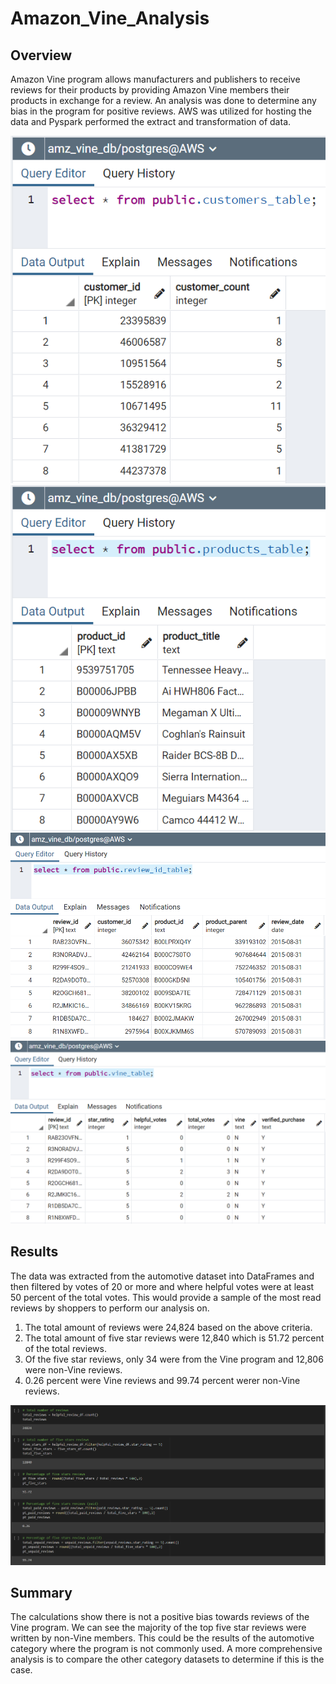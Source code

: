 # Amazon_Vine_Analysis

## Overview
Amazon Vine program allows manufacturers and publishers to receive reviews for their products by providing Amazon Vine members their products in exchange for a review. An analysis was done to determine any bias in the program for positive reviews. AWS was utilized for hosting the data and Pyspark performed the extract and transformation of data.  
  
![Resources/customers_table.PNG](Resources/customers_table.PNG)  
![Resources/products_table.PNG](Resources/products_table.PNG)  
![Resources/review_id_table.PNG](Resources/review_id_table.PNG)  
![Resources/vine_table.PNG](Resources/vine_table.PNG)  

## Results
The data was extracted from the automotive dataset into DataFrames and then filtered by votes of 20 or more and where helpful votes were at least 50 percent of the total votes. This would provide a sample of the most read reviews by shoppers to perform our analysis on.  
  
1. The total amount of reviews were 24,824 based on the above criteria.  
2. The total amount of five star reviews were 12,840 which is 51.72 percent of the total reviews.  
3. Of the five star reviews, only 34 were from the Vine program and 12,806 were non-Vine reviews.  
4. 0.26 percent were Vine reviews and 99.74 percent werer non-Vine reviews.  
  
![Resources/vine_calculations.PNG](Resources/vine_calculations.PNG)  

## Summary
The calculations show there is not a positive bias towards reviews of the Vine program. We can see the majority of the top five star reviews were written by non-Vine members. This could be the results of the automotive category where the program is not commonly used. A more comprehensive analysis is to compare the other category datasets to determine if this is the case.  